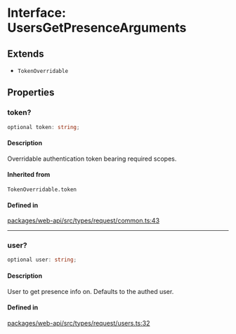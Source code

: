 # Interface: UsersGetPresenceArguments

## Extends

- `TokenOverridable`

## Properties

### token?

```ts
optional token: string;
```

#### Description

Overridable authentication token bearing required scopes.

#### Inherited from

`TokenOverridable.token`

#### Defined in

[packages/web-api/src/types/request/common.ts:43](https://github.com/slackapi/node-slack-sdk/blob/main/packages/web-api/src/types/request/common.ts#L43)

***

### user?

```ts
optional user: string;
```

#### Description

User to get presence info on. Defaults to the authed user.

#### Defined in

[packages/web-api/src/types/request/users.ts:32](https://github.com/slackapi/node-slack-sdk/blob/main/packages/web-api/src/types/request/users.ts#L32)
